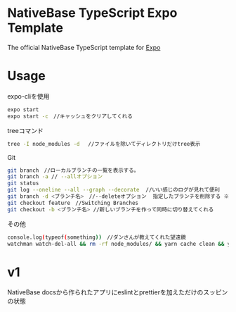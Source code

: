 # NativeBase TypeScript Expo Template

The official NativeBase TypeScript template for [Expo](https://docs.expo.io/)

# Usage

expo-cliを使用
```sh
expo start
expo start -c　//キャッシュをクリアしてくれる
```
treeコマンド
```sh
tree -I node_modules -d 　//ファイルを除いてディレクトリだけtree表示
```
Git
```sh
git branch　//ローカルブランチの一覧を表示する。
git branch -a // --allオプション
git status
git log --oneline --all --graph --decorate  //いい感じのログが見れて便利
git branch -d <ブランチ名>　//--deleteオプション  指定したブランチを削除する ※大文字、小文字区別
git checkout feature　//Switching Branches
git checkout -b <ブランチ名> //新しいブランチを作って同時に切り替えてくれる
```
その他
```sh
console.log(typeof(something))　//ダンさんが教えてくれた望遠鏡
watchman watch-del-all && rm -rf node_modules/ && yarn cache clean && yarn install && yarn start -- --reset-cache
```
# v1
NativeBase docsから作られたアプリにeslintとprettierを加えただけのスッピンの状態